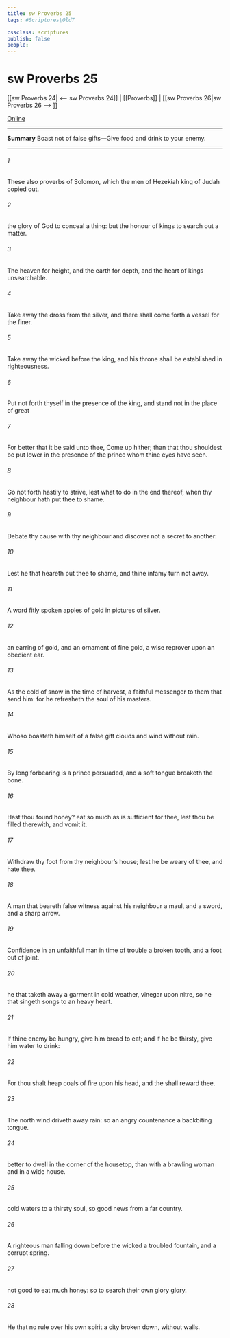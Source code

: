 ```yaml
---
title: sw Proverbs 25
tags: #Scriptures\OldT

cssclass: scriptures
publish: false
people:
---
```


# sw Proverbs 25
[[sw Proverbs 24| <-- sw Proverbs 24]] | [[Proverbs]] | [[sw Proverbs 26|sw Proverbs 26 --> ]]

[Online](https://churchofjesuschrist.org/study/scriptures/ot/prov/25?lang=eng)

---
__Summary__
Boast not of false gifts—Give food and drink to your enemy.

---
###### 1 
These  also proverbs of Solomon, which the men of Hezekiah king of Judah copied out.

###### 2 
 the glory of God to conceal a thing: but the honour of kings  to search out a matter.

###### 3 
The heaven for height, and the earth for depth, and the heart of kings  unsearchable.

###### 4 
Take away the dross from the silver, and there shall come forth a vessel for the finer.

###### 5 
Take away the wicked  before the king, and his throne shall be established in righteousness.

###### 6 
Put not forth thyself in the presence of the king, and stand not in the place of great 

###### 7 
For better  that it be said unto thee, Come up hither; than that thou shouldest be put lower in the presence of the prince whom thine eyes have seen.

###### 8 
Go not forth hastily to strive, lest  what to do in the end thereof, when thy neighbour hath put thee to shame.

###### 9 
Debate thy cause with thy neighbour  and discover not a secret to another:

###### 10 
Lest he that heareth  put thee to shame, and thine infamy turn not away.

###### 11 
A word fitly spoken  apples of gold in pictures of silver.

###### 12 
 an earring of gold, and an ornament of fine gold,  a wise reprover upon an obedient ear.

###### 13 
As the cold of snow in the time of harvest,  a faithful messenger to them that send him: for he refresheth the soul of his masters.

###### 14 
Whoso boasteth himself of a false gift  clouds and wind without rain.

###### 15 
By long forbearing is a prince persuaded, and a soft tongue breaketh the bone.

###### 16 
Hast thou found honey? eat so much as is sufficient for thee, lest thou be filled therewith, and vomit it.

###### 17 
Withdraw thy foot from thy neighbour’s house; lest he be weary of thee, and  hate thee.

###### 18 
A man that beareth false witness against his neighbour  a maul, and a sword, and a sharp arrow.

###### 19 
Confidence in an unfaithful man in time of trouble  a broken tooth, and a foot out of joint.

###### 20 
 he that taketh away a garment in cold weather,  vinegar upon nitre, so  he that singeth songs to an heavy heart.

###### 21 
If thine enemy be hungry, give him bread to eat; and if he be thirsty, give him water to drink:

###### 22 
For thou shalt heap coals of fire upon his head, and the  shall reward thee.

###### 23 
The north wind driveth away rain: so  an angry countenance a backbiting tongue.

###### 24 
 better to dwell in the corner of the housetop, than with a brawling woman and in a wide house.

###### 25 
 cold waters to a thirsty soul, so  good news from a far country.

###### 26 
A righteous man falling down before the wicked  a troubled fountain, and a corrupt spring.

###### 27 
 not good to eat much honey: so  to search their own glory  glory.

###### 28 
He that  no rule over his own spirit  a city  broken down,  without walls.

